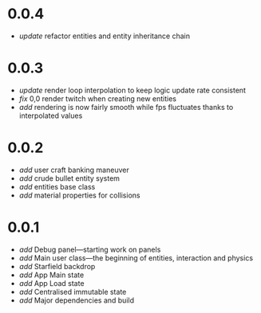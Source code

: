 # 0.0.4

* _update_ refactor entities and entity inheritance chain

# 0.0.3

* _update_ render loop interpolation to keep logic update rate consistent
* _fix_ 0,0 render twitch when creating new entities
* _add_ rendering is now fairly smooth while fps fluctuates thanks to interpolated values

# 0.0.2

* _add_ user craft banking maneuver
* _add_ crude bullet entity system
* _add_ entities base class
* _add_ material properties for collisions

# 0.0.1

* _add_ Debug panel—starting work on panels
* _add_ Main user class—the beginning of entities, interaction and physics
* _add_ Starfield backdrop
* _add_ App Main state
* _add_ App Load state
* _add_ Centralised immutable state
* _add_ Major dependencies and build
